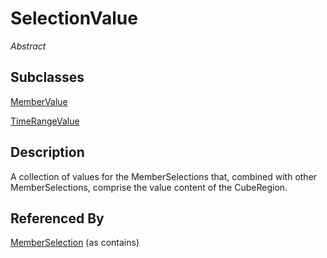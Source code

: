 
# SelectionValue

*Abstract*



## Subclasses

[MemberValue](MemberValue.md)

[TimeRangeValue](TimeRangeValue.md)



## Description

A collection of values for the MemberSelections that, combined with other MemberSelections, comprise the value content of the CubeRegion.






## Referenced By

[MemberSelection](MemberSelection.md) (as contains)


